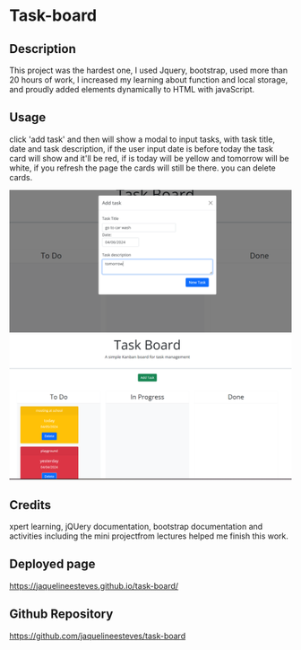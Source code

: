 # Task-board

## Description

This project was the hardest one, I used Jquery, bootstrap, used  more than 20 hours of work, I increased my learning about function and local storage, and proudly added elements dynamically to HTML  with javaScript.

## Usage
click 'add task' and then will show a modal to input tasks, with task title, date and task description, if the user input date is before today the task card will show and it'll be red, if is today will be yellow and tomorrow will be white, if you refresh the page the cards will still be there. you can delete cards.

![console open with a table](assets/images/screenshot1.png)
![console open with a table](assets/images/screenshot2.png)
 

## Credits
xpert learning, jQUery documentation, bootstrap documentation and activities  including the mini projectfrom lectures helped me finish this work.

## Deployed page

https://jaquelineesteves.github.io/task-board/


## Github Repository

https://github.com/jaquelineesteves/task-board
